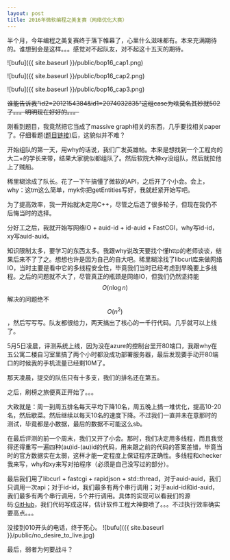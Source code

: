 ```yaml
---
layout: post
title: 2016年微软编程之美复赛（网络优化大赛）
---
```


半个月，今年编程之美复赛终于落下帷幕了，心里什么滋味都有。本来充满期待的。谁想到会是这样。。。感觉对不起队友，对不起这十五天的期待。

![bufu]({{ site.baseurl }}/public/bop16_cap1.png)

![bufu]({{ site.baseurl }}/public/bop16_cap2.png)

![bufu]({{ site.baseurl }}/public/bop16_cap3.png)

<s>谁能告诉我"id2=2012154384&id1=2074032835"这组case为啥莫名其妙就502了。。。明明现在好好的。。。</s>

刚看到题目，我竟然把它当成了massive graph相关的东西，几乎要找相关paper了。仔细看题([题目链接](https://studentclub.msra.cn/bop2016/topic/))后，这貌似并不难？

开始组队的第一天，用why的话说，我们广发英雄帖。本来是想找到一个工程向的大二+的学长来带，结果大家貌似都组队了。然后软院大神xy没组队，然后就拉他上了贼船。

稀里糊涂成了队长。花了一下午搞懂了微软的API，之后开了个小会。会上，why：这tm这么简单，myk你把getEntities写好，我就赶紧开始写吧。

为了提高效率，我一开始就决定用C++，尽管之后造了很多轮子，但现在我仍不后悔当时的选择。

分好工之后，我就开始写网络IO + auid-id + id-auid + FastCGI，why写id-id，xy写auid-auid。

知识限制太多，要学习的东西太多。我跟why说改天要找个懂http的老师谈谈，结果后来不了了之。想想也许是因为自己的自大吧。稀里糊涂找了libcurl库来做网络IO，当时主要是看中它的多线程安全性，毕竟我们当时已经考虑到早晚要上多线程。之后的问题就不大了，尽管真正的瓶颈是网络IO，但我们仍然坚持能$$O(n \log n)$$解决的问题绝不$$O(n^2)$$，然后写写写。队友都很给力，两天搞出了核心的一千行代码。几乎就可以上线了。

5月5日凌晨，评测系统上线，因为没在azure的控制台里开80端口，我跟why在五公寓二楼自习室里搞了两个小时都没成功部署服务器，最后发现要手动开80端口的时候我的手机流量已经剩10M了。

那天凌晨，提交的队伍只有十多支，我们的排名还在第五。

之后，刷榜之旅便真正开始了。。。

大致就是：周一到周五排名每天平均下降10名，周五晚上搞一堆优化，提高10-20名，然后歇菜。然后继续以每天10名的速度下降。不过我们一直并未在意那时的测试，毕竟都是小数据，最后的数据不可能这么sb。

在最后评测的前一个周末，我们又开了小会。那时，我们决定用多线程，而且我觉得还得重写一遍四种(au)id-(au)id的代码，用来跟之前的代码的答案差错，毕竟当时的官方数据实在太弱，这样才能一定程度上保证程序正确性。多线程和checker我来写，why和xy来写对拍程序（必须是自己没写过的部分）。

最后我们用了libcurl + fastcgi + rapidjson + std::thread，对于auid-auid，我们只调用一次api；对于id-id，我们最多有两个串行调用；对于auid-id和id-auid，我们最多有两个串行调用，5个并行调用。具体的实现可以看我们的源码:[GitHub](https://github.com/mayukuner/bop16r2)，我们代码写成这样，估计软件工程大神要喷了。。。不过执行效率确实要高点。。。

没接到010开头的电话，终于死心。
![bufu]({{ site.baseurl }}/public/no_desire_to_live.jpg)

最后，弱者为何要战斗？

